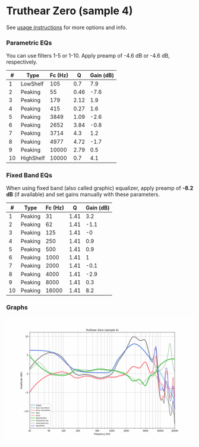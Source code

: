 # Truthear Zero (sample 4)
See [usage instructions](https://github.com/jaakkopasanen/AutoEq#usage) for more options and info.

### Parametric EQs
You can use filters 1-5 or 1-10. Apply preamp of -4.6 dB or -4.6 dB, respectively.

|   # | Type      |   Fc (Hz) |    Q |   Gain (dB) |
|-----|-----------|-----------|------|-------------|
|   1 | LowShelf  |       105 | 0.7  |         7.9 |
|   2 | Peaking   |        55 | 0.46 |        -7.6 |
|   3 | Peaking   |       179 | 2.12 |         1.9 |
|   4 | Peaking   |       415 | 0.27 |         1.6 |
|   5 | Peaking   |      3849 | 1.09 |        -2.6 |
|   6 | Peaking   |      2652 | 3.84 |        -0.8 |
|   7 | Peaking   |      3714 | 4.3  |         1.2 |
|   8 | Peaking   |      4977 | 4.72 |        -1.7 |
|   9 | Peaking   |     10000 | 2.79 |         0.5 |
|  10 | HighShelf |     10000 | 0.7  |         4.1 |

### Fixed Band EQs
When using fixed band (also called graphic) equalizer, apply preamp of **-8.2 dB** (if available) and set gains manually with these parameters.

|   # | Type    |   Fc (Hz) |    Q |   Gain (dB) |
|-----|---------|-----------|------|-------------|
|   1 | Peaking |        31 | 1.41 |         3.2 |
|   2 | Peaking |        62 | 1.41 |        -1.1 |
|   3 | Peaking |       125 | 1.41 |        -0   |
|   4 | Peaking |       250 | 1.41 |         0.9 |
|   5 | Peaking |       500 | 1.41 |         0.9 |
|   6 | Peaking |      1000 | 1.41 |         1   |
|   7 | Peaking |      2000 | 1.41 |        -0.1 |
|   8 | Peaking |      4000 | 1.41 |        -2.9 |
|   9 | Peaking |      8000 | 1.41 |         0.3 |
|  10 | Peaking |     16000 | 1.41 |         8.2 |

### Graphs
![](./Truthear%20Zero%20(sample%204).png)
